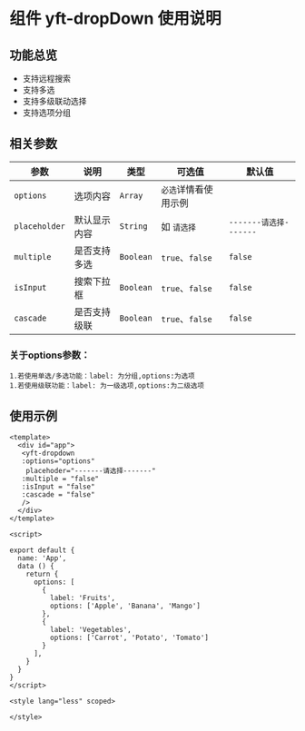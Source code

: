 # 组件 yft-dropDown 使用说明
## 功能总览

  * 支持远程搜索
  * 支持多选
  * 支持多级联动选择
  * 支持选项分组

## 相关参数

  | 参数                     | 说明             | 类型        | 可选值                              | 默认值           |
  | ------------------------ | ---------------- | ----------- | ---------------------------------- | ---------------- |
  | `options`              | 选项内容         | `Array`   | `必选`详情看使用示例                         |                          |
  | `placeholder`          | 默认显示内容     | `String`  | 如 `请选择`                                  | `-------请选择-------`                    |
  | `multiple`             | 是否支持多选     | `Boolean` | `true`、`false`                              | `false`                   |
  | `isInput`              | 搜索下拉框     | `Boolean` | `true`、`false`                   | `false`                  |
  | `cascade`              | 是否支持级联     | `Boolean` | `true`、`false`                   | `false`                  |
### 关于options参数：
    1.若使用单选/多选功能：label: 为分组,options:为选项
    1.若使用级联功能：label: 为一级选项,options:为二级选项

## 使用示例
```
<template>
  <div id="app">
   <yft-dropdown 
   :options="options"
    placehoder="-------请选择-------" 
   :multiple = "false"
   :isInput = "false"
   :cascade = "false"
   />
  </div>
</template>

<script>

export default {
  name: 'App',
  data () {
    return {
      options: [
        {
          label: 'Fruits',
          options: ['Apple', 'Banana', 'Mango']
        },
        {
          label: 'Vegetables',
          options: ['Carrot', 'Potato', 'Tomato']
        }
      ],
    }
  }
}
</script>

<style lang="less" scoped>

</style>
```